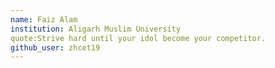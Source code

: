 ```yaml
---
name: Faiz Alam
institution: Aligarh Muslim University
quote:Strive hard until your idol become your competitor.
github_user: zhcet19
---
```

